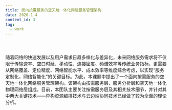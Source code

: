 ```yaml
---
title: 面向按需服务的空天地一体化网络服务管理架构
date: 2020-1-4
content_id: 3
tag:
  - work
---
```


<div style="padding-top:1vh;">随着网络的快速发展以及用户需求日趋多样化与差异化，未来网络服务需求将不仅限于传输速率、空口时延、移动性、连接密度、频谱效率等传统业务指标，更需要从网络覆盖、定位精度、网络智能水平、成本效率等维度综合考虑，以实现“服务定制化，网络智能化”的关键目标。为此，本课题中提出了一个面向按需服务的空天地一体化网络服务管理架构。该架构由按需服务层、服务分析层和空天地一体化物理网络层组成。目前，本团队主要关注按需服务层及其相关技术细节，并针对其中两大关键技术——异构资源编排技术与云边端协同技术已经做了较为全面的理论分析。</div>

<!--more-->